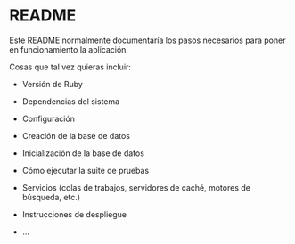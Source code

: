 # README

Este README normalmente documentaría los pasos necesarios para poner en funcionamiento la aplicación.

Cosas que tal vez quieras incluir:

* Versión de Ruby

* Dependencias del sistema

* Configuración

* Creación de la base de datos

* Inicialización de la base de datos

* Cómo ejecutar la suite de pruebas

* Servicios (colas de trabajos, servidores de caché, motores de búsqueda, etc.)

* Instrucciones de despliegue

* ...